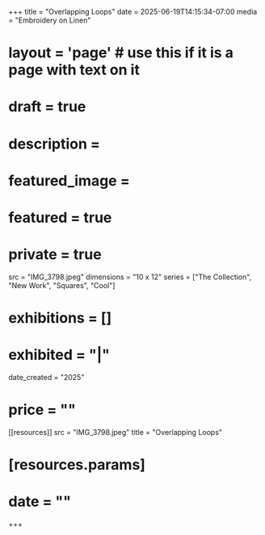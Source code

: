 +++
title = "Overlapping Loops"
date = 2025-06-19T14:15:34-07:00
media = "Embroidery on Linen"
# layout = 'page' # use this if it is a page with text on it
# draft = true
# description = 
# featured_image = 
# featured = true
# private = true
src = "IMG_3798.jpeg"
dimensions = "10 x 12"
series = ["The Collection", "New Work", "Squares", "Cool"]
# exhibitions = []
# exhibited = "|"
date_created = "2025"
# price = ""
[[resources]]
  src = "IMG_3798.jpeg"
  title = "Overlapping Loops"
#   [resources.params]
#   date = ""
+++
